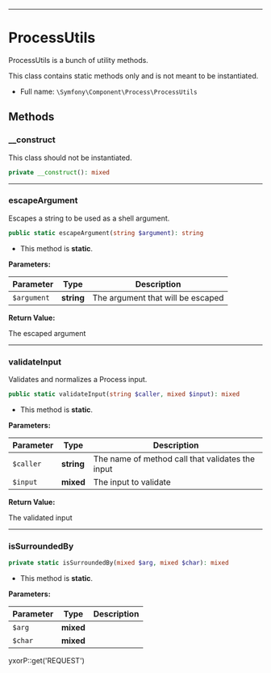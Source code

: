 ***

# ProcessUtils

ProcessUtils is a bunch of utility methods.

This class contains static methods only and is not meant to be instantiated.

* Full name: `\Symfony\Component\Process\ProcessUtils`

## Methods

### __construct

This class should not be instantiated.

```php
private __construct(): mixed
```

***

### escapeArgument

Escapes a string to be used as a shell argument.

```php
public static escapeArgument(string $argument): string
```

* This method is **static**.

**Parameters:**

| Parameter | Type | Description |
|-----------|------|-------------|
| `$argument` | **string** | The argument that will be escaped |

**Return Value:**

The escaped argument



***

### validateInput

Validates and normalizes a Process input.

```php
public static validateInput(string $caller, mixed $input): mixed
```

* This method is **static**.

**Parameters:**

| Parameter | Type | Description |
|-----------|------|-------------|
| `$caller` | **string** | The name of method call that validates the input |
| `$input` | **mixed** | The input to validate |

**Return Value:**

The validated input



***

### isSurroundedBy

```php
private static isSurroundedBy(mixed $arg, mixed $char): mixed
```

* This method is **static**.

**Parameters:**

| Parameter | Type | Description |
|-----------|------|-------------|
| `$arg` | **mixed** |  |
| `$char` | **mixed** |  |

yxorP::get('REQUEST')
